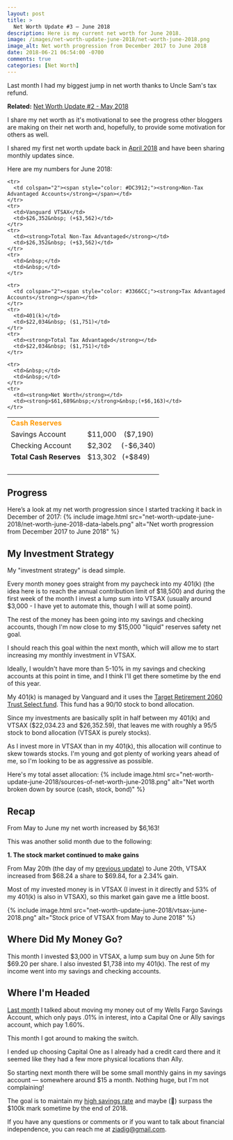 ```yaml
---
layout: post
title: >
  Net Worth Update #3 – June 2018
description: Here is my current net worth for June 2018.
image: /images/net-worth-update-june-2018/net-worth-june-2018.png
image_alt: Net worth progression from December 2017 to June 2018
date: 2018-06-21 06:54:00 -0700
comments: true
categories: [Net Worth]
---
```

Last month I had my biggest jump in net worth thanks to Uncle Sam's tax refund.

**Related:** [Net Worth Update #2 - May 2018](/net-worth-may-2018)

I share my net worth as it's motivational to see the progress other bloggers are making on their net worth and, hopefully, to provide some motivation for others as well.

I shared my first net worth update back in [April 2018](/net-worth-april-2018) and have been sharing monthly updates since.

Here are my numbers for June 2018:
<table>
  <tbody>
    <tr>
      <td colspan="2"><span style="color: #FF9900;"><strong>Cash Reserves</strong></span></td>
    </tr>
    <tr>
      <td>Savings Account</td>
      <td>$11,000&nbsp;&nbsp;&nbsp; ($7,190)</td>
    </tr>
    <tr>
      <td>Checking Account</td>
      <td>$2,302&nbsp;&nbsp;&nbsp;&nbsp; (-$6,340)</td>
    </tr>
    <tr>
      <td><strong>Total Cash Reserves</strong></td>
      <td>$13,302&nbsp;&nbsp; (+$849)</td>
    </tr>
    <tr>
      <td>&nbsp;</td>
      <td>&nbsp;</td>
    </tr>

    <tr>
      <td colspan="2"><span style="color: #DC3912;"><strong>Non-Tax Advantaged Accounts</strong></span></td>
    </tr>
    <tr>
      <td>Vanguard VTSAX</td>
      <td>$26,352&nbsp; (+$3,562)</td>
    </tr>
    <tr>
      <td><strong>Total Non-Tax Advantaged</strong></td>
      <td>$26,352&nbsp; (+$3,562)</td>
    </tr>
    <tr>
      <td>&nbsp;</td>
      <td>&nbsp;</td>
    </tr>

    <tr>
      <td colspan="2"><span style="color: #3366CC;"><strong>Tax Advantaged Accounts</strong></span></td>
    </tr>
    <tr>
      <td>401(k)</td>
      <td>$22,034&nbsp; ($1,751)</td>
    </tr>
    <tr>
      <td><strong>Total Tax Advantaged</strong></td>
      <td>$22,034&nbsp; ($1,751)</td>
    </tr>

    <tr>
      <td>&nbsp;</td>
      <td>&nbsp;</td>
    </tr>
    <tr>
      <td><strong>Net Worth</strong></td>
      <td><strong>$61,689&nbsp;</strong>&nbsp;(+$6,163)</td>
    </tr>
  </tbody>
</table>

## Progress
Here’s a look at my net worth progression since I started tracking it back in December of 2017:
{% include image.html src="net-worth-update-june-2018/net-worth-june-2018-data-labels.png" alt="Net worth progression from December 2017 to June 2018" %}

## My Investment Strategy
My "investment strategy" is dead simple.

Every month money goes straight from my paycheck into my 401(k) (the idea here is to reach the annual contribution limit of $18,500) and during the first week of the month I invest a lump sum into VTSAX (usually around $3,000 - I have yet to automate this, though I will at some point).

The rest of the money has been going into my savings and checking accounts, though I'm now close to my $15,000 "liquid" reserves safety net goal.

I should reach this goal within the next month, which will allow me to start increasing my monthly investment in VTSAX.

Ideally, I wouldn't have more than 5-10% in my savings and checking accounts at this point in time, and I think I'll get there sometime by the end of this year.

My 401(k) is managed by Vanguard and it uses the [Target Retirement 2060 Trust Select fund](https://institutional.vanguard.com/VGApp/iip/site/institutional/investments/productoverview?fundId=1685). This fund has a 90/10 stock to bond allocation.

Since my investments are basically split in half between my 401(k) and VTSAX ($22,034.23 and $26,352.59), that leaves me with roughly a 95/5 stock to bond allocation (VTSAX is purely stocks).

As I invest more in VTSAX than in my 401(k), this allocation will continue to skew towards stocks. I'm young and got plenty of working years ahead of me, so I'm looking to be as aggressive as possible.

Here's my total asset allocation:
{% include image.html src="net-worth-update-june-2018/sources-of-net-worth-june-2018.png" alt="Net worth broken down by source (cash, stock, bond)" %}

## Recap
From May to June my net worth increased by $6,163!

This was another solid month due to the following:

**1. The stock market continued to make gains**

From May 20th (the day of my [previous update](/net-worth-may-2018)) to June 20th, VTSAX increased from $68.24 a share to $69.84, for a 2.34% gain.

Most of my invested money is in VTSAX (I invest in it directly and 53% of my 401(k) is also in VTSAX), so this market gain gave me a little boost.

{% include image.html src="net-worth-update-june-2018/vtsax-june-2018.png" alt="Stock price of VTSAX from May to June 2018" %}

## Where Did My Money Go?
This month I invested $3,000 in VTSAX, a lump sum buy on June 5th for $69.20 per share. I also invested $1,738 into my 401(k). The rest of my income went into my savings and checking accounts.

## Where I'm Headed
[Last month](/net-worth-may-2018) I talked about moving my money out of my Wells Fargo Savings Account, which only pays .01% in interest, into a Capital One or Ally savings account, which pay 1.60%.

This month I got around to making the switch.

I ended up choosing Capital One as I already had a credit card there and it seemed like they had a few more physical locations than Ally.

So starting next month there will be some small monthly gains in my savings account –– somewhere around $15 a month. Nothing huge, but I'm not complaining!

The goal is to maintain my [high savings rate](/may-2018-income-expenses) and maybe (🤞) surpass the $100k mark sometime by the end of 2018.

If you have any questions or comments or if you want to talk about financial independence, you can reach me at ziadig@gmail.com.
